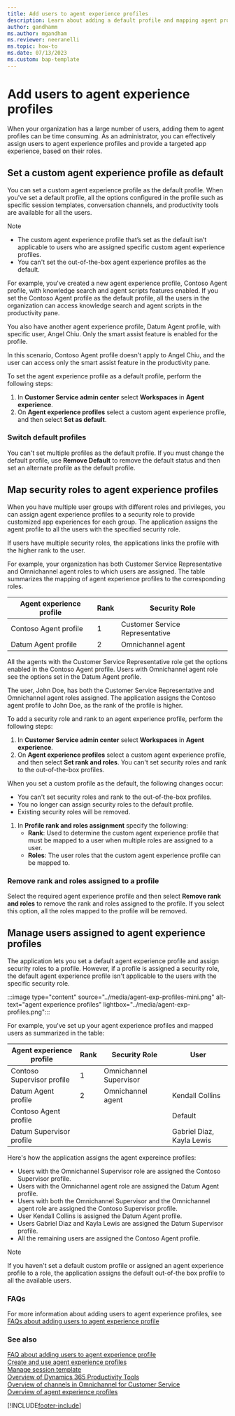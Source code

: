 ```yaml
---
title: Add users to agent experience profiles
description: Learn about adding a default profile and mapping agent profiles to security roles.
author: gandhamm 
ms.author: mgandham
ms.reviewer: neeranelli
ms.topic: how-to
ms.date: 07/13/2023 
ms.custom: bap-template 
---
```


# Add users to agent experience profiles

When your organization has a large number of users, adding them to agent profiles can be time consuming. As an administrator, you can effectively assign users to agent experience profiles and provide a targeted app experience, based on their roles.

## Set a custom agent experience profile as default

You can set a custom agent experience profile as the default profile. When you've set a default profile, all the options configured in the profile such as specific session templates, conversation channels, and productivity tools are available for all the users.

> [!NOTE]
> - The custom agent experience profile that’s set as the default isn’t applicable to users who are assigned specific custom agent experience profiles.
> - You can't set the out-of-the-box agent experience profiles as the default.

For example, you've created a new agent experience profile, Contoso Agent profile, with knowledge search and agent scripts features enabled. If you set the Contoso Agent profile as the default profile, all the users in the organization can access knowledge search and agent scripts in the productivity pane.

You also have another agent experience profile, Datum Agent profile, with specific user, Angel Chiu. Only the smart assist feature is enabled for the profile.

In this scenario, Contoso Agent profile doesn't apply to Angel Chiu, and the user can access only the smart assist feature in the productivity pane.

To set the agent experience profile as a default profile, perform the following steps:

1. In **Customer Service admin center** select **Workspaces** in **Agent experience**.
1. On **Agent experience profiles** select a custom agent experience profile, and then select  **Set as default**.

### Switch default profiles

You can't set multiple profiles as the default profile. If you must change the default profile, use **Remove Default** to remove the default status and then set an alternate profile as the default profile.

## Map security roles to agent experience profiles

When you have multiple user groups with different roles and privileges, you can assign agent experience profiles to a security role to provide customized app experiences for each group. The application assigns the agent profile to all the users with the specified security role.

If users have multiple security roles, the applications links the profile with the higher rank to the user. 

For example, your organization has both Customer Service Representative and Omnichannel agent roles to which users are assigned. The table summarizes the mapping of agent experience profiles to the corresponding roles.

|Agent experience profile   | Rank  | Security Role|
|----------|-----------|------------|
| Contoso Agent profile     |1 | Customer Service Representative |
| Datum Agent profile |2   |  Omnichannel agent |

All the agents with the Customer Service Representative role get the options enabled in the Contoso Agent profile. Users with Omnichannel agent role see the options set in the Datum Agent profile. 

The user, John Doe, has both the Customer Service Representative and Omnichannel agent roles assigned. The application assigns the Contoso agent profile to John Doe, as the rank of the profile is higher.

To add a security role and rank to an agent experience profile, perform the following steps:

1. In **Customer Service admin center** select **Workspaces** in **Agent experience**.
1. On **Agent experience profiles** select a custom agent experience profile, and then select  **Set rank and roles**. You can't set security roles and rank to the out-of-the-box profiles.

When you set a custom profile as the default, the following changes occur:
 - You can't set security roles and rank to the out-of-the-box profiles.
 - You no longer can assign security roles to the default profile.
 - Existing security roles will be removed.

1. In **Profile rank and roles assignment** specify the following:
     - **Rank**: Used to determine the custom agent experience profile that must be mapped to a user when multiple roles are assigned to a user.
     - **Roles**: The user roles that the custom agent experience profile can be mapped to.

### Remove rank and roles assigned to a profile

Select the required agent experience profile and then select **Remove rank and roles** to remove the rank and roles assigned to the profile.  If you select this option, all the roles mapped to the profile will be removed.

## Manage users assigned to agent experience profiles

The application lets you set a default agent experience profile and assign security roles to a profile. However, if a profile is assigned a security role, the default agent experience profile isn't applicable to the users with the specific security role.

:::image type="content" source="../media/agent-exp-profiles-mini.png" alt-text="agent experience profiles" lightbox="../media/agent-exp-profiles.png":::

For example, you've set up your agent experience profiles and mapped users as summarized in the table:

|Agent experience profile   | Rank  | Security Role|User |
|----------|-----------|------------|---------------|
| Contoso Supervisor profile     |1 | Omnichannel Supervisor | |
| Datum Agent profile |2   | Omnichannel agent | Kendall Collins|
| Contoso Agent profile | | | Default|
| Datum Supervisor profile | | | Gabriel Diaz, Kayla Lewis|

Here's how the application assigns the agent expereince profiles:

- Users with the Omnichannel Supervisor role are assigned the Contoso Supervisor profile.
- Users with the Omnichannel agent role are assigned the Datum Agent profile.
- Users with both the Omnichannel Supervisor and the Omnichannel agent role are assigned the Contoso Supervisor profile.
- User Kendall Collins is assigned the Datum Agent profile.
- Users Gabriel Diaz and Kayla Lewis are assigned the Datum Supervisor profile.
- All the remaining users are assigned the Contoso Agent profile.

> [!NOTE]
> If you haven't set a default custom profile or assigned an agent experience profile to a role, the application assigns the default out-of-the box profile to all the available users.

### FAQs

For more information about adding users to agent experience profiles, see [FAQs about adding users to agent experience profile](faq-agent-experience-profile.md)

### See also

[FAQ about adding users to agent experience profile](faq-agent-experience-profile.md)<br>
[Create and use agent experience profiles](create-agent-experience-profile.md)<br>
[Manage session template](session-templates.md)  
[Overview of Dynamics 365 Productivity Tools](productivity-tools.md)  
[Overview of channels in Omnichannel for Customer Service](../use/channels.md)  
[Overview of agent experience profiles](overview.md)  

[!INCLUDE[footer-include](../../includes/footer-banner.md)]
